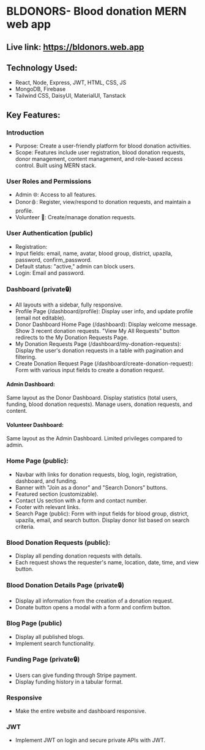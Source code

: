 # BLDONORS- Blood donation MERN web app
## Live link: https://bldonors.web.app

## Technology Used: 
- React, Node, Express, JWT, HTML, CSS, JS
- MongoDB, Firebase
- Tailwind CSS, DaisyUI, MaterialUI, Tanstack


## Key Features: 
### Introduction
- Purpose: Create a user-friendly platform for blood donation activities.
- Scope: Features include user registration, blood donation requests, donor management, content management, and role-based access control. Built using MERN stack.

### User Roles and Permissions
- Admin 🌐: Access to all features.
- Donor🩸: Register, view/respond to donation requests, and maintain a profile.
- Volunteer 🤝: Create/manage donation requests.

### User Authentication (public)
- Registration:
- Input fields: email, name, avatar, blood group, district, upazila, password, confirm_password.
- Default status: "active," admin can block users.
- Login: Email and password.
### Dashboard (private🔒)
- All layouts with a sidebar, fully responsive.
- Profile Page (/dashboard/profile): Display user info, and update profile (email not editable).
- Donor Dashboard Home Page (/dashboard): Display welcome message. Show 3 recent donation requests. "View My All Requests" button redirects to the My Donation Requests Page.
- My Donation Requests Page (/dashboard/my-donation-requests): Display the user's donation requests in a table with pagination and filtering.
- Create Donation Request Page (/dashboard/create-donation-request): Form with various input fields to create a donation request.
#### Admin Dashboard: 
Same layout as the Donor Dashboard. Display statistics (total users, funding, blood donation requests). Manage users, donation requests, and content.
#### Volunteer Dashboard: 
Same layout as the Admin Dashboard. Limited privileges compared to admin.

### Home Page (public): 
- Navbar with links for donation requests, blog, login, registration, dashboard, and funding.
- Banner with "Join as a donor" and "Search Donors" buttons.
- Featured section (customizable).
- Contact Us section with a form and contact number.
- Footer with relevant links.
- Search Page (public): Form with input fields for blood group, district, upazila, email, and search button. Display donor list based on search criteria.

### Blood Donation Requests (public):
- Display all pending donation requests with details.
- Each request shows the requester's name, location, date, time, and view button.

### Blood Donation Details Page (private🔒)
- Display all information from the creation of a donation request.
- Donate button opens a modal with a form and confirm button.

### Blog Page (public)
- Display all published blogs.
- Implement search functionality.

### Funding Page (private🔒)
- Users can give funding through Stripe payment.
- Display funding history in a tabular format.

### Responsive
- Make the entire website and dashboard responsive.

### JWT
- Implement JWT on login and secure private APIs with JWT.


